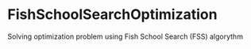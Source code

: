 # FishSchoolSearchOptimization
Solving optimization problem using Fish School Search (FSS) algorythm
